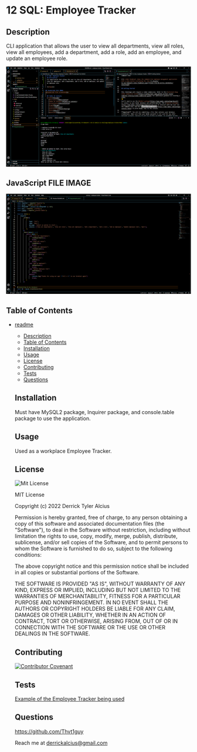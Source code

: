 # 12 SQL: Employee Tracker
  ## Description
  CLI application that allows the user to view all departments, view all roles, view all employees, add a department, add a role, add an employee, and update an employee role.

  ![image](./Assets/Images/CLI-APP.PNG)

## JavaScript FILE IMAGE
![JavaScript file screenshot](./Assets/Images/Javascript.png)
 
  ## Table of Contents
- [readme](#readme)
  - [Description](#description)
  - [Table of Contents](#table-of-contents)
  - [Installation](#installation)
  - [Usage](#usage)
  - [License](#license)
  - [Contributing](#contributing)
  - [Tests](#tests)
  - [Questions](#questions)

  ## Installation
  Must have MySQL2 package, Inquirer package, and console.table package to use the application.
  ## Usage
  Used as a workplace Employee Tracker.
  ## License
  ![Mit License](https://img.shields.io/badge/license-MIT-green)
  


    MIT License
    
    Copyright (c) 2022 Derrick Tyler Alcius
    
    Permission is hereby granted, free of charge, to any person obtaining a copy
    of this software and associated documentation files (the "Software"), to deal
    in the Software without restriction, including without limitation the rights
    to use, copy, modify, merge, publish, distribute, sublicense, and/or sell
    copies of the Software, and to permit persons to whom the Software is
    furnished to do so, subject to the following conditions:
    
    The above copyright notice and this permission notice shall be included in all
    copies or substantial portions of the Software.
    
    THE SOFTWARE IS PROVIDED "AS IS", WITHOUT WARRANTY OF ANY KIND, EXPRESS OR
    IMPLIED, INCLUDING BUT NOT LIMITED TO THE WARRANTIES OF MERCHANTABILITY,
    FITNESS FOR A PARTICULAR PURPOSE AND NONINFRINGEMENT. IN NO EVENT SHALL THE
    AUTHORS OR COPYRIGHT HOLDERS BE LIABLE FOR ANY CLAIM, DAMAGES OR OTHER
    LIABILITY, WHETHER IN AN ACTION OF CONTRACT, TORT OR OTHERWISE, ARISING FROM,
    OUT OF OR IN CONNECTION WITH THE SOFTWARE OR THE USE OR OTHER DEALINGS IN THE
    SOFTWARE.
        
  ## Contributing
  [![Contributor Covenant](https://img.shields.io/badge/Contributor%20Covenant-2.1-4baaaa.svg)](code_of_conduct.md)
  ## Tests
  [Example of the Employee Tracker being used](https://www.youtube.com/watch?v=fRqMpCu_WNA&ab_channel=Thvt1guy)
  ## Questions
  https://github.com/Thvt1guy

  Reach me at derrickalcius@gmail.com
  